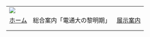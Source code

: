 |  |  |  |
| --- | --- | --- |
| ![](../image/common/uec_header1.jpg) | | |
| [ホーム](../index.html) | 総合案内「電通大の黎明期」 | [展示案内](../exhibit/exhibit01.html) | [関連リンク](../link/link01.html) | [第７展示室について](../about/about.html) | [本HPについて](../about/about2.html) | [アクセス](../access/access.html) | | |
| |  | | --- | | ![](../image/common/spacer.gif)    総合案内:  ![](../image/common/spacer.gif)  「電気通信大学の黎明期」   ![](../image/common/spacer.gif)   ---   [1：電気通信大学の黎明期の研究](dawn01.html)- 世界最初のプリント配線の回路- 自由闊達な雰囲気- 技官や卒業生のネットワーク- 大学の研究   ---   [2：機器分析の時代を牽引した電通大](dawn02.html)- NMR分光- レーザー分光- 質量分光のインビーム- 電子顕微鏡   ---   [3：わが国初のNMR分光器](dawn03.html)   ---   [4：日本のレーザー分光も電通大から](dawn04.html)   ---   [5：世界最初の電波時計](dawn05.html)- 凧型アンテナ- 高山の電波通信・地下探査   ---   [6：真空管から固体素子へ](dawn06.html)- 半導体電子素子の研究- 超伝導回路の研究   ---   [7：南極観測と雪原の電波の吸収](dawn07.html)   ---   [8：電通大の宇宙研究](dawn08.html)   ---   [9：日本最初の電波時計](dawn09.html)   ---   [10：星間空間実験装置](dawn10.html)   ---   [11：各学科の歴史](dawn11.html)   ---   [12：考え合い、論じ合い、納得ゆくように](dawn12.html)   --- | | |  | | --- | | 10．　星間空間実験装置      世界初と言えば逆ファラデイ効果という光子の角運動量で光の進行方向に磁場を作る現象も、電通大で発見された。最初の発案は1950年代後半の技術員たちの輪講で電磁波の光子の角運動量は測定可能か？という技官たちの問いからである。　電子工学の平島・新谷らと応用電子の芳野赳夫、短大の林龍夫の援助と材料学科の林敬三、一般教育化学の斎藤栴郎はじめ多くの技官のネットワークの協力や伊藤太郎・須田信弘などの卒研生の工夫で実験が行われ、伊藤の命名でYadaraf効果と呼ばれていた。光の角運動量が電子の角運動量に移り磁場になる現象である。本学の技官たちのネットワークの厚みと技官たちが教官を動かす能力の優秀さを表す例のひとつである。     ハーバード大学のファンデールチールが第1回量子エレクトロニクス国際会議の冒頭講演でInverse Faraday効果として発表する数年前のことであった。こうした世界初の実験装置は本学にいくつもあることであろうが、次に述べる星間空間実験装置は装置の発想の独創性や結果の国際的評価の確立などで、是非黎明期の研究にのらせるべきものと考える。     1970年代の星間分子の発見は、占星術と錬金術の中世以来と言われるほどに天文学と化学の結びつけを強めた。宇宙化学と呼ばれるこの新しい分野の星間物質のシミュレーション合成では世界でも日本でも電気通信大学がトップを切っていたのである。その装置がこれである。     日本の電波天文学の目覚ましい進歩は20数年前の宇電懇グループの発足以来多くの若手研究者を育ててきたことにあるが、そのなかで若くして惜しまれて亡くなった2人の研究者は共に星間物質の特に星間分子の研究の先覚者であった。井口哲夫と鈴木博子である。井口が東大天文学科の博士後期1年の時（1971年）本学の研究者の集まりで星間分子発見の講演をしたのが始まりで、翌72年応用電子科修士の村上仁と一般教育の坂田朗、中川の4人が、公務員宿舎のRD棟の坂田家の一室に集まり、アンモニア、水、一酸化炭素、シアン化水素等の星間分子の生成機構の研究グループを作ることになった。井口は修士まで横浜国大で量子化学を専攻し、村上は電波工学、坂田は地球化学、中川はイカの神経のパルス伝導に興味をもっていたが、井口の提案に従い星間分子のエネルギー計算と、分子生成機構のシミュレーション計算と星間空間での分子生成シミュレーション実験を行うことになり、分担をきめた。     計算は72年前半は本学の沖電気の大型（？）電算機でテープ穿孔して行った。分子のエネルギー計算もCNDO法が新しかった。また、星間紫外線・赤外線吸収を、組成の分かった幾つかの物質の紫外線・赤外線スペクトルの重ね合わせと比較し、物質の推定も行った。星間空間実験装置は坂田の担当で試作2号まで作っていたが、極低温の水素原子気体を作るところで難関に当たった。原子にするには高温にせねばならない。低温で濃縮すれば原子は分子になってしまう。希薄にして低温にするにはと、相談にのった電子工学の平島正喜がブラウン管内の反応にして観察するためガラス細工まで手伝った。当時小金井の電波研の緑川も濃縮水素原子を作ろうと巨大な高真空槽を計画していたので平島と同行して見学に行ったが、結局濃縮低温水素原子は英国で1981年電子スピンを揃えた水素原子気体の濃縮に成功するまで世界で誰も作れなかった。     坂田は希薄な気体の硝子容器を自宅の当時まだ珍しかった電子レンジに入れて加熱したところ、容器内だけが放電することを見つけ早速、無電極放電で気体のプラズマを作ることになった。電子工学の新谷らの助けで10cm幅の導波管の最も電圧の強い部分にプラズマ発生管がくる方式になり、真空系と低温系を含め設計全体は研究施設の森崎弘の意見で当時最新の質量分光や液体窒素温度のクライオミニを使う方式をとり、真空は2段にし、高真空部に四極子質量計をつけた。真空装置に不慣れなため何度も失敗を繰り返した。真空オイルの選択の甘さが後まで影響した。装置の完成まで新谷・森崎の寄与は大きかった。     今でも話題の全天空の星間紫外線220nmの吸収の物質はこの装置の試運転の段階で検出した物だし、特異な星間物質と言われる炭素が一直線に並んだポリイン物質もこの装置で見つかった。Ｃ60でノーベル賞をもらったクロトーが星間分子のシミュレイションでポリインの直線分子を作ったのはその10年後である。     予算はなかった。というより、今やらねば1年後では立遅れると借金で走りだしていた。約400万円の予算だが、講座費は講師と助手の研究費全額合わせても百万円に足りず、残りは2人は院生だった。それでも装置や資材は会計課の配慮で借金できた。     星間分子研究で指導的だった井口は博士課程卒業直後、数カ月で骨肉腫で亡くなった。結婚したばかりであった。学位論文は「星間分子の生成機構」であった。村上は修士修了後電気メーカーに就職したがしばらくして退職して重力波検出の東大平川研の無給研究生を数年続け、その後郷里に戻った。     坂田は1977年の「生命の起源と進化」の国際会議以来国外講演が続いた。このとき来日したオパーリンは坂田たちの装置と天文台のミリ波望遠鏡を見学し、生命の起原研究に星間分子などの天文学の成果が必要だと講演した。坂田が国外に講演した中でも79年のモントリオールの国際天文学会の星間分子シンポジウムでの講演は星間分子研究に実験室でのシミュレーションが必要だということを認識させた画期的なものであった。このシンポジウムに鈴木博子は初めての国際会議に出席し、以後交通事故による死亡までの10年間、彼女の星間分子研究組織者としての精力的活動の始まりとなった。     この時期、電波天文学が新しい星間分子の発見を目指しマイクロ波分光に傾斜する中で電通大の坂田と和田節子は星間塵の構造と生成に研究課題を移しこの装置を使って実験した。組成の分かった物質のプラズマ放電による生成物の分析と固体星間物質の同定を行う手法である。それにこの装置が役立った。実際に物質を押さえられるし、紫外線・赤外線スペクトル分析は電通大の学生化学実験の題目でもあるという本学の一般教育化学の利点が生かせたのである。得られた物質のスペクトルは日本やハワイ大の赤外線天文学者と共同につかわれた。この実験装置は今年度末には、新しくできる一般教養研究棟に移設されることになる模様である。（1992年記）     [追記]  星間実験装置の中心的研究者　坂田　朗は鈴木博子、井口哲夫の後を追うごとく、1995年5月19日に逝去する。上記の記録を書いた2年後である。それまでの数年間の各種国際会議での坂田の活躍は目覚ましいものであり、ハワイ大の赤外線観測と共同して固体の星間物質のシミュレイション合成による同定という新たな研究方法を確立していった。     その後一般教育棟に移った星間実験装置は和田節子が同じ方法で国内外の研究者と共同研究を続け、和田の定年退職後（2008）は本郷の東大理学部天文教室に移されて活用されている。そして数年後には電通大歴史資料館に戻ってくることになっている。 坂田は53歳で亡くなる直前まで、学内では助手であった。（2008/10記） | |
| |  | | --- | | ![](../image/common/spacer.gif)   電気通信大学コミュニケーション・ミュージアム第７展示室友の会  東京都町田市玉川学園6-3-100  UEC Museum of Communications Exhibition Room#7 Associates  e-mail: uecmuse7@muse.or.jp  Copyright all reserved by UEC Museum of Communications Exhibition Room#7 Associates ![](../image/common/spacer.gif) | | |
